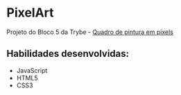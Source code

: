 # PixelArt
Projeto do Bloco 5 da Trybe - <a href="https://luishsk93.github.io/Trybe-PixelArt/">Quadro de pintura em pixels</a>

## Habilidades desenvolvidas:
<ul>
<li>JavaScript</li>
<li>HTML5</li>
<li>CSS3</li>
</ul>

